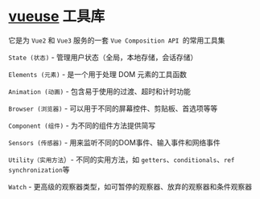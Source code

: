 # [vueuse](https://www.vueusejs.com/) 工具库
它是为 `Vue2` 和 `Vue3` 服务的一套 `Vue Composition API `的常用工具集

`State (状态)` - 管理用户状态（全局，本地存储，会话存储）

`Elements (元素)` - 是一个用于处理 DOM 元素的工具函数

`Animation (动画)` - 包含易于使用的过渡、超时和计时功能

`Browser (浏览器)` - 可以用于不同的屏幕控件、剪贴板、首选项等等

`Component (组件)` - 为不同的组件方法提供简写

`Sensors (传感器)` - 用来监听不同的DOM事件、输入事件和网络事件

`Utility（实用方法`）- 不同的实用方法，如 `getters`、`conditionals`、`ref synchronization`等

`Watch` - 更高级的观察器类型，如可暂停的观察器、放弃的观察器和条件观察器